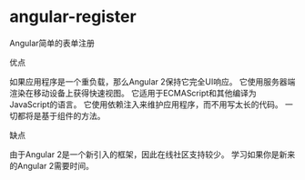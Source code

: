 # angular-register
Angular简单的表单注册


优点

如果应用程序是一个重负载，那么Angular 2保持它完全UI响应。
它使用服务器端渲染在移动设备上获得快速视图。
它适用于ECMAScript和其他编译为JavaScript的语言。
它使用依赖注入来维护应用程序，而不用写太长的代码。
一切都将是基于组件的方法。

缺点

由于Angular 2是一个新引入的框架，因此在线社区支持较少。
学习如果你是新来的Angular 2需要时间。
